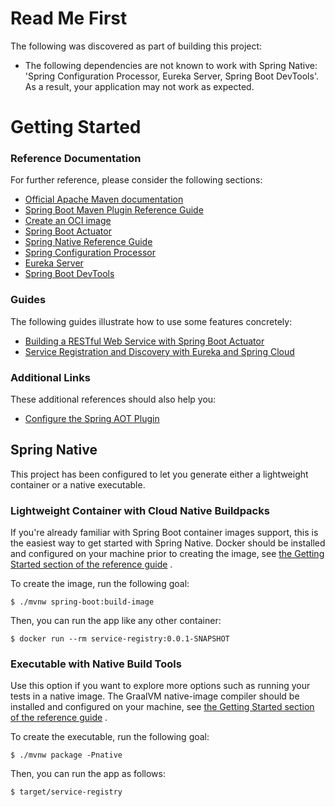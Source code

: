# Read Me First

The following was discovered as part of building this project:

* The following dependencies are not known to work with Spring Native: 'Spring Configuration Processor, Eureka Server,
  Spring Boot DevTools'. As a result, your application may not work as expected.

# Getting Started

### Reference Documentation

For further reference, please consider the following sections:

* [Official Apache Maven documentation](https://maven.apache.org/guides/index.html)
* [Spring Boot Maven Plugin Reference Guide](https://docs.spring.io/spring-boot/docs/2.7.4/maven-plugin/reference/html/)
* [Create an OCI image](https://docs.spring.io/spring-boot/docs/2.7.4/maven-plugin/reference/html/#build-image)
* [Spring Boot Actuator](https://docs.spring.io/spring-boot/docs/2.7.4/reference/htmlsingle/#actuator)
* [Spring Native Reference Guide](https://docs.spring.io/spring-native/docs/current/reference/htmlsingle/)
* [Spring Configuration Processor](https://docs.spring.io/spring-boot/docs/2.7.4/reference/htmlsingle/#appendix.configuration-metadata.annotation-processor)
* [Eureka Server](https://docs.spring.io/spring-cloud-netflix/docs/current/reference/html/#spring-cloud-eureka-server)
* [Spring Boot DevTools](https://docs.spring.io/spring-boot/docs/2.7.4/reference/htmlsingle/#using.devtools)

### Guides

The following guides illustrate how to use some features concretely:

* [Building a RESTful Web Service with Spring Boot Actuator](https://spring.io/guides/gs/actuator-service/)
* [Service Registration and Discovery with Eureka and Spring Cloud](https://spring.io/guides/gs/service-registration-and-discovery/)

### Additional Links

These additional references should also help you:

* [Configure the Spring AOT Plugin](https://docs.spring.io/spring-native/docs/0.12.1/reference/htmlsingle/#spring-aot-maven)

## Spring Native

This project has been configured to let you generate either a lightweight container or a native executable.

### Lightweight Container with Cloud Native Buildpacks

If you're already familiar with Spring Boot container images support, this is the easiest way to get started with Spring
Native.
Docker should be installed and configured on your machine prior to creating the image,
see [the Getting Started section of the reference guide](https://docs.spring.io/spring-native/docs/0.12.1/reference/htmlsingle/#getting-started-buildpacks)
.

To create the image, run the following goal:

```
$ ./mvnw spring-boot:build-image
```

Then, you can run the app like any other container:

```
$ docker run --rm service-registry:0.0.1-SNAPSHOT
```

### Executable with Native Build Tools

Use this option if you want to explore more options such as running your tests in a native image.
The GraalVM native-image compiler should be installed and configured on your machine,
see [the Getting Started section of the reference guide](https://docs.spring.io/spring-native/docs/0.12.1/reference/htmlsingle/#getting-started-native-build-tools)
.

To create the executable, run the following goal:

```
$ ./mvnw package -Pnative
```

Then, you can run the app as follows:

```
$ target/service-registry
```
